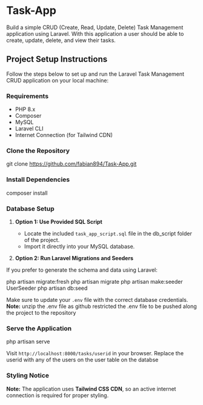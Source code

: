 # Task-App
Build a simple CRUD (Create, Read, Update, Delete) Task Management application using Laravel. With this application a user should be able to create, update, delete, and view their tasks.

## Project Setup Instructions

Follow the steps below to set up and run the Laravel Task Management CRUD application on your local machine:

### Requirements

- PHP 8.x
- Composer
- MySQL
- Laravel CLI
- Internet Connection (for Tailwind CDN)

### Clone the Repository

git clone https://github.com/fabian894/Task-App.git

### Install Dependencies

composer install

### Database Setup

1. **Option 1: Use Provided SQL Script**

   - Locate the included `task_app_script.sql` file in the db_script folder of the project.
   - Import it directly into your MySQL database.

2. **Option 2: Run Laravel Migrations and Seeders**

If you prefer to generate the schema and data using Laravel:

php artisan migrate:fresh
php artisan migrate
php artisan make:seeder UserSeeder
php artisan db:seed

Make sure to update your `.env` file with the correct database credentials.
**Note:** unzip the .env file as github restricted the .env file to be pushed along the project to the repository

### Serve the Application

php artisan serve


Visit `http://localhost:8000/tasks/userid` in your browser. Replace the userid with any of the users on the user table on the databse 

### Styling Notice

 **Note:** The application uses **Tailwind CSS CDN**, so an active internet connection is required for proper styling.
